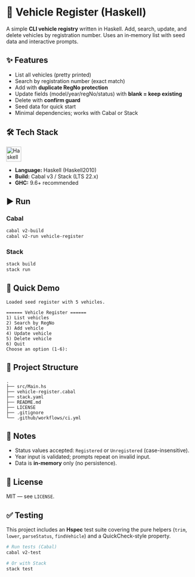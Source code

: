 # 🚗 Vehicle Register (Haskell)

A simple **CLI vehicle registry** written in Haskell. Add, search, update, and delete vehicles by registration number. Uses an in‑memory list with seed data and interactive prompts.

## ✨ Features
- List all vehicles (pretty printed)
- Search by registration number (exact match)
- Add with **duplicate RegNo protection**
- Update fields (model/year/regNo/status) with **blank = keep existing**
- Delete with **confirm guard**
- Seed data for quick start
- Minimal dependencies; works with Cabal or Stack

## 🛠 Tech Stack

<p align="left">
  <img src="https://cdn.jsdelivr.net/gh/devicons/devicon/icons/haskell/haskell-original.svg" alt="Haskell" width="40" height="40"/>
</p>

- **Language:** Haskell (Haskell2010)
- **Build:** Cabal v3 / Stack (LTS 22.x)
- **GHC:** 9.6+ recommended

## ▶️ Run

### Cabal
```bash
cabal v2-build
cabal v2-run vehicle-register
```

### Stack
```bash
stack build
stack run
```

## 🧪 Quick Demo
```
Loaded seed register with 5 vehicles.

====== Vehicle Register ======
1) List vehicles
2) Search by RegNo
3) Add vehicle
4) Update vehicle
5) Delete vehicle
6) Quit
Choose an option (1-6):
```

## 📁 Project Structure
```
.
├── src/Main.hs
├── vehicle-register.cabal
├── stack.yaml
├── README.md
├── LICENSE
├── .gitignore
└── .github/workflows/ci.yml
```

## 📝 Notes
- Status values accepted: `Registered` or `Unregistered` (case-insensitive).
- Year input is validated; prompts repeat on invalid input.
- Data is **in-memory** only (no persistence).

## 📜 License
MIT — see `LICENSE`.


## ✅ Testing

This project includes an **Hspec** test suite covering the pure helpers (`trim`, `lower`, `parseStatus`, `findVehicle`) and a QuickCheck-style property.

```bash
# Run tests (Cabal)
cabal v2-test

# Or with Stack
stack test
```
